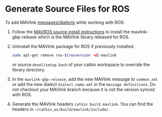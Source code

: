 # Generate Source Files for ROS

To add MAVlink [messages/dialects](../messages/index.md) while working with ROS:

1. Follow the [MAVROS source install instructions](https://github.com/mavlink/mavros/blob/master/mavros/index.md#source-installation) to install the mavlink-gbp-release which is the MAVlink library released for ROS.
1. Uninstall the MAVlink package for ROS if previously installed.

   ```sh
   sudo apt-get remove ros-${rosversion -d}-mavlink
   ```

   or source `devel/setup.bash` of your catkin workspace to override the library directory.

1. In the `mavlink-gbp-release`, add the new MAVlink message to `common.xml` or add the new dialect `dialect_name.xml` in the `message definitions`.
   Do not checkout your MAVlink branch because it is not the version synced with ROS.
1. Generate the MAVlink headers `catkin build mavlink`. You can find the headers in `~/catkin_ws/build/mavlink/include/`.
